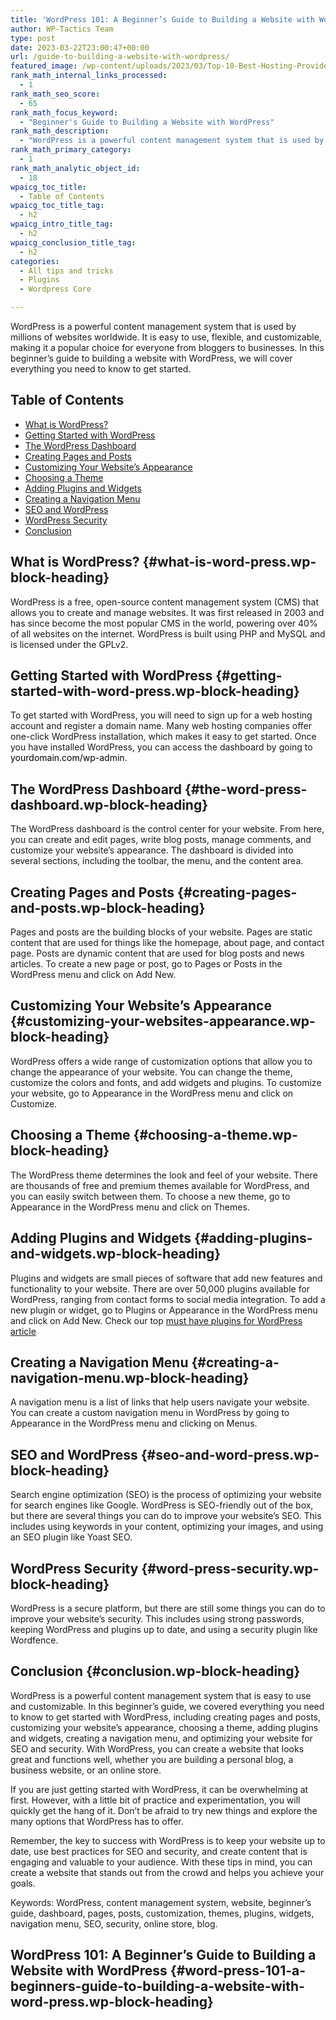 ```yaml
---
title: 'WordPress 101: A Beginner’s Guide to Building a Website with WordPress'
author: WP-Tactics Team
type: post
date: 2023-03-22T23:00:47+00:00
url: /guide-to-building-a-website-with-wordpress/
featured_image: /wp-content/uploads/2023/03/Top-10-Best-Hosting-Providers-for-WordPress-2.png
rank_math_internal_links_processed:
  - 1
rank_math_seo_score:
  - 65
rank_math_focus_keyword:
  - "Beginner's Guide to Building a Website with WordPress"
rank_math_description:
  - "WordPress is a powerful content management system that is used by millions of websites worldwide. It is easy to use, flexible, and customizable, making it a popular choice for everyone from bloggers to businesses. In this beginner's guide to building a website with WordPress, we will cover everything you need to know to get started."
rank_math_primary_category:
  - 1
rank_math_analytic_object_id:
  - 18
wpaicg_toc_title:
  - Table of Contents
wpaicg_toc_title_tag:
  - h2
wpaicg_intro_title_tag:
  - h2
wpaicg_conclusion_title_tag:
  - h2
categories:
  - All tips and tricks
  - Plugins
  - Wordpress Core

---
```

WordPress is a powerful content management system that is used by millions of websites worldwide. It is easy to use, flexible, and customizable, making it a popular choice for everyone from bloggers to businesses. In this beginner&#8217;s guide to building a website with WordPress, we will cover everything you need to know to get started.

<div class="wp-block-rank-math-toc-block" id="rank-math-toc">
  <h2>
    Table of Contents
  </h2><nav>
  
  <ul>
    <li >
      <a href="#what-is-word-press">What is WordPress?</a>
    </li>
    <li >
      <a href="#getting-started-with-word-press">Getting Started with WordPress</a>
    </li>
    <li >
      <a href="#the-word-press-dashboard">The WordPress Dashboard</a>
    </li>
    <li >
      <a href="#creating-pages-and-posts">Creating Pages and Posts</a>
    </li>
    <li >
      <a href="#customizing-your-websites-appearance">Customizing Your Website&#8217;s Appearance</a>
    </li>
    <li >
      <a href="#choosing-a-theme">Choosing a Theme</a>
    </li>
    <li >
      <a href="#adding-plugins-and-widgets">Adding Plugins and Widgets</a>
    </li>
    <li >
      <a href="#creating-a-navigation-menu">Creating a Navigation Menu</a>
    </li>
    <li >
      <a href="#seo-and-word-press">SEO and WordPress</a>
    </li>
    <li >
      <a href="#word-press-security">WordPress Security</a>
    </li>
    <li >
      <a href="#conclusion">Conclusion</a>
    </li>
  </ul></nav>
</div>

## **What is WordPress?** {#what-is-word-press.wp-block-heading}

WordPress is a free, open-source content management system (CMS) that allows you to create and manage websites. It was first released in 2003 and has since become the most popular CMS in the world, powering over 40% of all websites on the internet. WordPress is built using PHP and MySQL and is licensed under the GPLv2.

## **Getting Started with WordPress** {#getting-started-with-word-press.wp-block-heading}

To get started with WordPress, you will need to sign up for a web hosting account and register a domain name. Many web hosting companies offer one-click WordPress installation, which makes it easy to get started. Once you have installed WordPress, you can access the dashboard by going to <mark style="background-color:rgba(0, 0, 0, 0)" class="has-inline-color has-vivid-red-color">yourdomain.com/wp-admin</mark>.

## **The WordPress Dashboard** {#the-word-press-dashboard.wp-block-heading}

The WordPress dashboard is the control center for your website. From here, you can create and edit pages, write blog posts, manage comments, and customize your website&#8217;s appearance. The dashboard is divided into several sections, including the toolbar, the menu, and the content area.

## **Creating Pages and Posts** {#creating-pages-and-posts.wp-block-heading}

Pages and posts are the building blocks of your website. Pages are static content that are used for things like the homepage, about page, and contact page. Posts are dynamic content that are used for blog posts and news articles. To create a new page or post, go to Pages or Posts in the WordPress menu and click on Add New.

## **Customizing Your Website&#8217;s Appearance** {#customizing-your-websites-appearance.wp-block-heading}

WordPress offers a wide range of customization options that allow you to change the appearance of your website. You can change the theme, customize the colors and fonts, and add widgets and plugins. To customize your website, go to Appearance in the WordPress menu and click on Customize.

## **Choosing a Theme** {#choosing-a-theme.wp-block-heading}

The WordPress theme determines the look and feel of your website. There are thousands of free and premium themes available for WordPress, and you can easily switch between them. To choose a new theme, go to Appearance in the WordPress menu and click on Themes.

## **Adding Plugins and Widgets** {#adding-plugins-and-widgets.wp-block-heading}

Plugins and widgets are small pieces of software that add new features and functionality to your website. There are over 50,000 plugins available for WordPress, ranging from contact forms to social media integration. To add a new plugin or widget, go to Plugins or Appearance in the WordPress menu and click on Add New. Check our top [must have plugins for WordPress article][1]

## **Creating a Navigation Menu** {#creating-a-navigation-menu.wp-block-heading}

A navigation menu is a list of links that help users navigate your website. You can create a custom navigation menu in WordPress by going to Appearance in the WordPress menu and clicking on Menus.

## **SEO and WordPress** {#seo-and-word-press.wp-block-heading}

Search engine optimization (SEO) is the process of optimizing your website for search engines like Google. WordPress is SEO-friendly out of the box, but there are several things you can do to improve your website&#8217;s SEO. This includes using keywords in your content, optimizing your images, and using an SEO plugin like Yoast SEO.

## **WordPress Security** {#word-press-security.wp-block-heading}

WordPress is a secure platform, but there are still some things you can do to improve your website&#8217;s security. This includes using strong passwords, keeping WordPress and plugins up to date, and using a security plugin like Wordfence.

## **Conclusion** {#conclusion.wp-block-heading}

WordPress is a powerful content management system that is easy to use and customizable. In this beginner&#8217;s guide, we covered everything you need to know to get started with WordPress, including creating pages and posts, customizing your website&#8217;s appearance, choosing a theme, adding plugins and widgets, creating a navigation menu, and optimizing your website for SEO and security. With WordPress, you can create a website that looks great and functions well, whether you are building a personal blog, a business website, or an online store.

If you are just getting started with WordPress, it can be overwhelming at first. However, with a little bit of practice and experimentation, you will quickly get the hang of it. Don&#8217;t be afraid to try new things and explore the many options that WordPress has to offer.

Remember, the key to success with WordPress is to keep your website up to date, use best practices for SEO and security, and create content that is engaging and valuable to your audience. With these tips in mind, you can create a website that stands out from the crowd and helps you achieve your goals.

Keywords: WordPress, content management system, website, beginner&#8217;s guide, dashboard, pages, posts, customization, themes, plugins, widgets, navigation menu, SEO, security, online store, blog.

## WordPress 101: A Beginner&#8217;s Guide to Building a Website with WordPress {#word-press-101-a-beginners-guide-to-building-a-website-with-word-press.wp-block-heading}

 [1]: https://wordpress-tactics.com/the-top-10-must-have-wordpress-plugins-for-improved-functionality-and-performance/